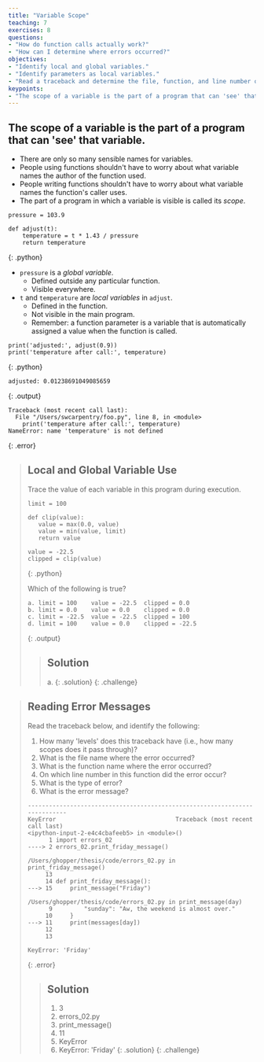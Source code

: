 ```yaml
---
title: "Variable Scope"
teaching: 7
exercises: 8
questions:
- "How do function calls actually work?"
- "How can I determine where errors occurred?"
objectives:
- "Identify local and global variables."
- "Identify parameters as local variables."
- "Read a traceback and determine the file, function, and line number on which the error occurred, the type of error, and the error message."
keypoints:
- "The scope of a variable is the part of a program that can 'see' that variable."
---
```

## The scope of a variable is the part of a program that can 'see' that variable.

*   There are only so many sensible names for variables.
*   People using functions shouldn't have to worry about
    what variable names the author of the function used.
*   People writing functions shouldn't have to worry about
    what variable names the function's caller uses.
*   The part of a program in which a variable is visible is called its *scope*.

~~~
pressure = 103.9

def adjust(t):
    temperature = t * 1.43 / pressure
    return temperature
~~~
{: .python}

*   `pressure` is a *global variable*.
    *   Defined outside any particular function.
    *   Visible everywhere.
*   `t` and `temperature` are *local variables* in `adjust`.
    *   Defined in the function.
    *   Not visible in the main program.
    *   Remember: a function parameter is a variable
        that is automatically assigned a value when the function is called.

~~~
print('adjusted:', adjust(0.9))
print('temperature after call:', temperature)
~~~
{: .python}
~~~
adjusted: 0.01238691049085659
~~~
{: .output}
~~~
Traceback (most recent call last):
  File "/Users/swcarpentry/foo.py", line 8, in <module>
    print('temperature after call:', temperature)
NameError: name 'temperature' is not defined
~~~
{: .error}

> ## Local and Global Variable Use
>
> Trace the value of each variable in this program during execution.
>
> ~~~
> limit = 100
> 
> def clip(value):
>    value = max(0.0, value) 
>    value = min(value, limit)
>    return value
> 
> value = -22.5
> clipped = clip(value)
> ~~~
> {: .python}
>
> Which of the following is true?
>
> ~~~
> a. limit = 100    value = -22.5  clipped = 0.0
> b. limit = 0.0    value = 0.0    clipped = 0.0
> c. limit = -22.5  value = -22.5  clipped = 100
> d. limit = 100    value = 0.0    clipped = -22.5
> ~~~
> {: .output}
>
> > ## Solution
> > a.
> {: .solution}
{: .challenge}


> ## Reading Error Messages
>
> Read the traceback below, and identify the following:
>
> 1. How many 'levels' does this traceback have (i.e., how many scopes does it pass through)?
> 2. What is the file name where the error occurred?
> 3. What is the function name where the error occurred?
> 4. On which line number in this function did the error occur?
> 5. What is the type of error?
> 6. What is the error message?
>
> ~~~
> ---------------------------------------------------------------------------
> KeyError                                  Traceback (most recent call last)
> <ipython-input-2-e4c4cbafeeb5> in <module>()
>       1 import errors_02
> ----> 2 errors_02.print_friday_message()
>
> /Users/ghopper/thesis/code/errors_02.py in print_friday_message()
>      13
>      14 def print_friday_message():
> ---> 15     print_message("Friday")
>
> /Users/ghopper/thesis/code/errors_02.py in print_message(day)
>       9         "sunday": "Aw, the weekend is almost over."
>      10     }
> ---> 11     print(messages[day])
>      12
>      13
>
> KeyError: 'Friday'
> ~~~
> {: .error}
>
>
> > ## Solution
> >
> > 1. 3
> > 1. errors_02.py
> > 1. print_message()
> > 1. 11
> > 1. KeyError
> > 1. KeyError: 'Friday'
> {: .solution}
{: .challenge}
